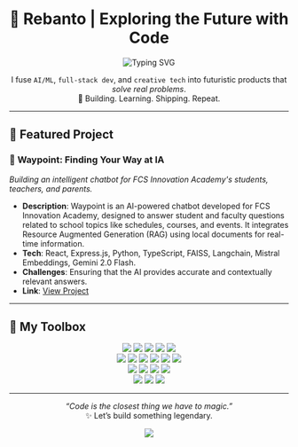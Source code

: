 <!-- Profile Header -->
<h1 align="center">🚀 Rebanto | Exploring the Future with Code</h1>

<p align="center">
  <img src="https://readme-typing-svg.demolab.com?font=Fira+Code&weight=500&size=22&duration=3000&pause=1000&center=true&vCenter=true&multiline=true&width=600&height=100&lines=High+school+student+building+the+future+with+code.;AI+%E2%9A%96+Web+%E2%9A%96+Design+%E2%9A%96+Passion-driven+projects" alt="Typing SVG" />
</p>
<!-- About -->
<p align="center">
  I fuse <code>AI/ML</code>, <code>full-stack dev</code>, and <code>creative tech</code> into futuristic products that <em>solve real problems</em>.<br>
  🎯 Building. Learning. Shipping. Repeat.  
</p>

---

## 🌟 Featured Project

### 🤖 **Waypoint: Finding Your Way at IA**  
*Building an intelligent chatbot for FCS Innovation Academy's students, teachers, and parents.*

- **Description**: Waypoint is an AI-powered chatbot developed for FCS Innovation Academy, designed to answer student and faculty questions related to school topics like schedules, courses, and events. It integrates Resource Augmented Generation (RAG) using local documents for real-time information.  
- **Tech**: React, Express.js, Python, TypeScript, FAISS, Langchain, Mistral Embeddings, Gemini 2.0 Flash.
- **Challenges**: Ensuring that the AI provides accurate and contextually relevant answers.  
- **Link**: [View Project](https://github.com/phoenix-tech-solutions/waypoint)

---

## 🧰 My Toolbox

<p align="center">

<img src="https://img.shields.io/badge/-Python-3670A0?style=for-the-badge&logo=python&logoColor=ffdd54"/>
<img src="https://img.shields.io/badge/-JavaScript-F7DF1E?style=for-the-badge&logo=javascript&logoColor=black"/>
<img src="https://img.shields.io/badge/-TypeScript-007ACC?style=for-the-badge&logo=typescript&logoColor=white"/>
<img src="https://img.shields.io/badge/-HTML5-E34F26?style=for-the-badge&logo=html5&logoColor=white"/>
<img src="https://img.shields.io/badge/-CSS3-1572B6?style=for-the-badge&logo=css3&logoColor=white"/>

<br/>
<img src="https://img.shields.io/badge/-React-20232A?style=for-the-badge&logo=react&logoColor=61DAFB"/>
<img src="https://img.shields.io/badge/-React_Native-20232A?style=for-the-badge&logo=react&logoColor=61DAFB"/>
<img src="https://img.shields.io/badge/-Tailwind_CSS-38B2AC?style=for-the-badge&logo=tailwind-css&logoColor=white"/>
<img src="https://img.shields.io/badge/-Flask-000000?style=for-the-badge&logo=flask&logoColor=white"/>
<img src="https://img.shields.io/badge/-Express.js-000000?style=for-the-badge&logo=express&logoColor=white"/>
<img src="https://img.shields.io/badge/-Supabase-3ECF8E?style=for-the-badge&logo=supabase&logoColor=white"/>

<br/>
<img src="https://img.shields.io/badge/-TensorFlow-FF6F00?style=for-the-badge&logo=tensorflow&logoColor=white"/>
<img src="https://img.shields.io/badge/-PyTorch-EE4C2C?style=for-the-badge&logo=pytorch&logoColor=white"/>
<img src="https://img.shields.io/badge/-HuggingFace-FFD21F?style=for-the-badge&logo=huggingface&logoColor=black"/>
<img src="https://img.shields.io/badge/-LangChain-3498DB?style=for-the-badge&logo=langchain&logoColor=white"/>

<br/>
<img src="https://img.shields.io/badge/-Blender-F5792A?style=for-the-badge&logo=blender&logoColor=white"/>
<img src="https://img.shields.io/badge/-Unity-100000?style=for-the-badge&logo=unity&logoColor=white"/>
<img src="https://img.shields.io/badge/-Figma-F24E1E?style=for-the-badge&logo=figma&logoColor=white"/>

</p>

---

<p align="center"><i>“Code is the closest thing we have to magic.”</i><br/>✨ Let’s build something legendary.</p>
<p align="center">
  <a href="https://www.linkedin.com/in/rebanto-nath/" target="_blank">
    <img src="https://img.shields.io/badge/Connect%20on%20LinkedIn-0A66C2?style=for-the-badge&logo=linkedin&logoColor=white"/>
  </a>
</p>

